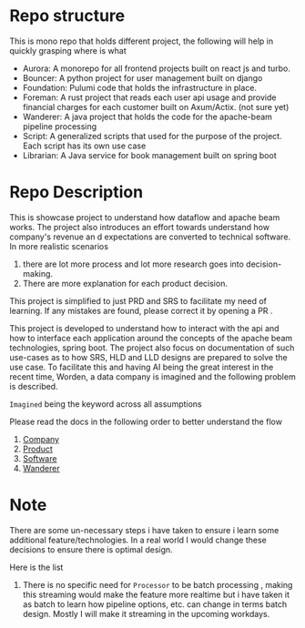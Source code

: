 
# Repo structure 
This is mono repo that holds different project, the following will help in quickly grasping where is what

- Aurora: A monorepo for all frontend projects built on react js and turbo.
- Bouncer: A python project for user management built on django
- Foundation:  Pulumi code that holds the infrastructure in place.
- Foreman: A rust project that reads each user api usage and provide financial charges for each customer built on Axum/Actix. (not sure yet)
- Wanderer: A java project that holds the code for the apache-beam pipeline processing 
- Script:  A generalized scripts that used for the purpose of the project. Each script has its own use case
- Librarian: A Java service for book management built on spring boot


# Repo Description

This is showcase project to understand how dataflow and apache beam works. The project also introduces an effort towards
understand how company's revenue an d expectations are converted to technical software. In more realistic scenarios 
1. there are lot more process and lot more research goes into decision-making. 
2. There are more explanation for each product decision.

This project is simplified to just PRD and SRS to facilitate my need of learning. If any mistakes are found, please correct it by opening a PR . 

This project is developed to understand how to interact with the api and how to interface each application around the concepts 
of the apache beam technologies, spring boot. The project also focus on documentation of such use-cases as to how SRS, 
HLD and LLD designs are prepared to solve the use case. 
To facilitate this and having AI being the great interest in the recent time, Worden, a data company is imagined
and the following problem is described. 

`Imagined` being the keyword across all assumptions


Please read the docs in the following order to better understand the flow
1. [Company](Docs/company.md)
2. [Product](Docs/product.md)
3. [Software](Docs/software.md)
4. [Wanderer](Wanderer/Readme.md)


# Note 
There are some un-necessary steps i have taken to ensure i learn some additional feature/technologies. In a real world
I would change these decisions to ensure there is optimal design.

Here is the list
1. There is no specific need for `Processor` to be batch processing , making this streaming would make the feature more realtime
but i have taken it as batch to learn how pipeline options, etc. can change in terms batch design. Mostly I will make it streaming
in the upcoming workdays.


